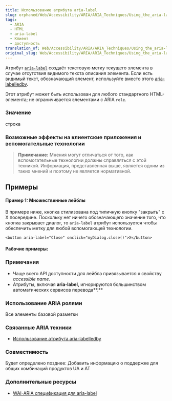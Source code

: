 ```yaml
---
title: Использование атрибута aria-label
slug: orphaned/Web/Accessibility/ARIA/ARIA_Techniques/Using_the_aria-label_attribute
tags:
  - ARIA
  - HTML
  - aria-label
  - Клиент
  - доступность
translation_of: Web/Accessibility/ARIA/ARIA_Techniques/Using_the_aria-label_attribute
original_slug: Web/Accessibility/ARIA/ARIA_Techniques/Using_the_aria-label_attribute
---
```


Атрибут [`aria-label`](https://www.w3.org/TR/wai-aria/#aria-label) создаёт текстовую метку текущего элемента в случае отсутствия видимого текста описания элемента. Если есть видимый текст, обозначающий элемент, используйте вместо этого [aria-labelledby](/ru/docs/Web/Accessibility/ARIA/ARIA_Techniques/Using_the_aria-labelledby_attribute "Using the aria-labelledby attribute").

Этот атрибут может быть использован для любого стандартного HTML-элемента; не ограничивается элементами с ARIA `role`.

### Значение

строка

### Возможные эффекты на клиентские приложения и вспомогательные технологии

> **Примечание:** Мнения могут отличаться от того, как вспомогательные технологии должны справляться с этой техникой. Информация, представленная выше, является одним из таких мнений и поэтому не является нормативной.

## Примеры

#### Пример 1: Множественные лейблы

В примере ниже, кнопка стилизована под типичную кнопку "закрыть" с X посередине. Поскольку нет ничего обозначающего значение того, что кнопка закрывает диалог, то `aria-label` атрибут используется чтобы обеспечить метку для любой вспомогающей технологии.

```
<button aria-label="Close" onclick="myDialog.close()">X</button>
```

#### Рабочие примеры:

### Примечания

- Чаще всего API доступности для лейбла привязывается к свойству _accessible name_.
- Атрибуты, включая **aria-label,** игнорируются большинством автоматических сервисов перевода**.**

### Использование ARIA ролями

Все элементы базовой разметки

### Связанные ARIA техники

- [Использование атрибута aria-labelledby](/ru/docs/Web/Accessibility/ARIA/ARIA_Techniques/Using_the_aria-labelledby_attribute "en/ARIA/ARIA_Techniques/Using_the_aria-labelledby_attribute")

### Совместимость

Будет определено позднее: Добавить информацию о поддержке для общих комбинаций продуктов UA и AT

### Дополнительные ресурсы

- [WAI-ARIA спецификация для aria-label](https://www.w3.org/TR/wai-aria/#aria-label)

